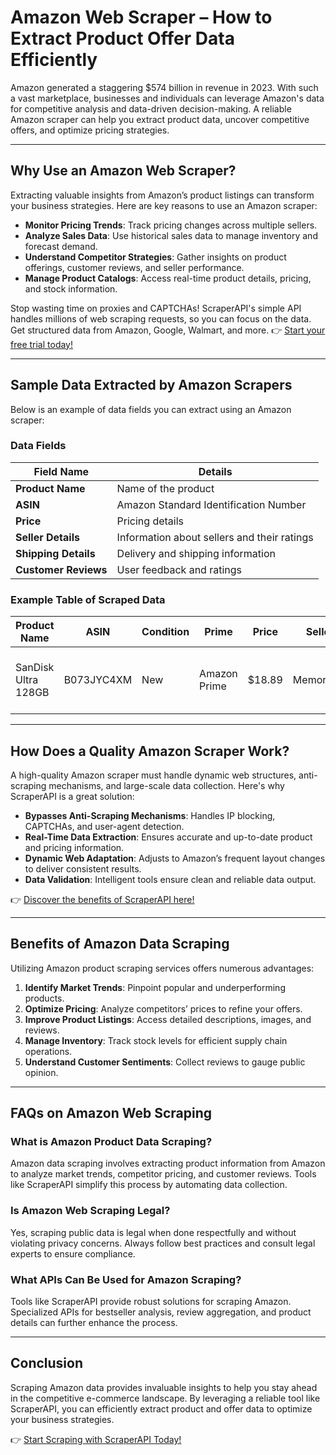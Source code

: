 # Amazon Web Scraper – How to Extract Product Offer Data Efficiently

Amazon generated a staggering $574 billion in revenue in 2023. With such a vast marketplace, businesses and individuals can leverage Amazon's data for competitive analysis and data-driven decision-making. A reliable Amazon scraper can help you extract product data, uncover competitive offers, and optimize pricing strategies.

---

## Why Use an Amazon Web Scraper?

Extracting valuable insights from Amazon’s product listings can transform your business strategies. Here are key reasons to use an Amazon scraper:

- **Monitor Pricing Trends**: Track pricing changes across multiple sellers.
- **Analyze Sales Data**: Use historical sales data to manage inventory and forecast demand.
- **Understand Competitor Strategies**: Gather insights on product offerings, customer reviews, and seller performance.
- **Manage Product Catalogs**: Access real-time product details, pricing, and stock information.

Stop wasting time on proxies and CAPTCHAs! ScraperAPI's simple API handles millions of web scraping requests, so you can focus on the data. Get structured data from Amazon, Google, Walmart, and more. 👉 [Start your free trial today!](https://bit.ly/Scraperapi)

---

## Sample Data Extracted by Amazon Scrapers

Below is an example of data fields you can extract using an Amazon scraper:

### Data Fields
| **Field Name**          | **Details**                                            |
|--------------------------|--------------------------------------------------------|
| **Product Name**         | Name of the product                                   |
| **ASIN**                 | Amazon Standard Identification Number                |
| **Price**                | Pricing details                                       |
| **Seller Details**       | Information about sellers and their ratings          |
| **Shipping Details**     | Delivery and shipping information                    |
| **Customer Reviews**     | User feedback and ratings                            |

### Example Table of Scraped Data
| Product Name | ASIN        | Condition | Prime         | Price  | Seller         | Delivery Details           | Rating | Seller URL                                         |
|--------------|-------------|-----------|---------------|--------|----------------|-----------------------------|--------|---------------------------------------------------|
| SanDisk Ultra 128GB | B073JYC4XM | New       | Amazon Prime | $18.89 | Memoryten     | Ships from CA, United States | 5      | [Seller Link](https://bit.ly/Scraperapi)          |

---

## How Does a Quality Amazon Scraper Work?

A high-quality Amazon scraper must handle dynamic web structures, anti-scraping mechanisms, and large-scale data collection. Here's why ScraperAPI is a great solution:

- **Bypasses Anti-Scraping Mechanisms**: Handles IP blocking, CAPTCHAs, and user-agent detection.
- **Real-Time Data Extraction**: Ensures accurate and up-to-date product and pricing information.
- **Dynamic Web Adaptation**: Adjusts to Amazon’s frequent layout changes to deliver consistent results.
- **Data Validation**: Intelligent tools ensure clean and reliable data output.

👉 [Discover the benefits of ScraperAPI here!](https://bit.ly/Scraperapi)

---

## Benefits of Amazon Data Scraping

Utilizing Amazon product scraping services offers numerous advantages:

1. **Identify Market Trends**: Pinpoint popular and underperforming products.
2. **Optimize Pricing**: Analyze competitors’ prices to refine your offers.
3. **Improve Product Listings**: Access detailed descriptions, images, and reviews.
4. **Manage Inventory**: Track stock levels for efficient supply chain operations.
5. **Understand Customer Sentiments**: Collect reviews to gauge public opinion.

---

## FAQs on Amazon Web Scraping

### **What is Amazon Product Data Scraping?**
Amazon data scraping involves extracting product information from Amazon to analyze market trends, competitor pricing, and customer reviews. Tools like ScraperAPI simplify this process by automating data collection.

### **Is Amazon Web Scraping Legal?**
Yes, scraping public data is legal when done respectfully and without violating privacy concerns. Always follow best practices and consult legal experts to ensure compliance.

### **What APIs Can Be Used for Amazon Scraping?**
Tools like ScraperAPI provide robust solutions for scraping Amazon. Specialized APIs for bestseller analysis, review aggregation, and product details can further enhance the process.

---

## Conclusion

Scraping Amazon data provides invaluable insights to help you stay ahead in the competitive e-commerce landscape. By leveraging a reliable tool like ScraperAPI, you can efficiently extract product and offer data to optimize your business strategies.

👉 [Start Scraping with ScraperAPI Today!](https://bit.ly/Scraperapi)
